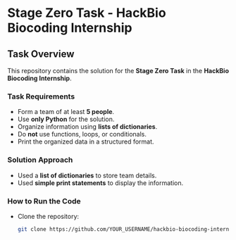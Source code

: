 # Stage Zero Task - HackBio Biocoding Internship  

## Task Overview  
This repository contains the solution for the **Stage Zero Task** in the **HackBio Biocoding Internship**.  

### **Task Requirements**  
- Form a team of at least **5 people**.  
- Use **only Python** for the solution.  
- Organize information using **lists of dictionaries**.  
- Do **not** use functions, loops, or conditionals.  
- Print the organized data in a structured format.  

### **Solution Approach**  
- Used a **list of dictionaries** to store team details.  
- Used **simple print statements** to display the information.  

### **How to Run the Code**  
- Clone the repository:  
  ```bash
  git clone https://github.com/YOUR_USERNAME/hackbio-biocoding-internship.git
